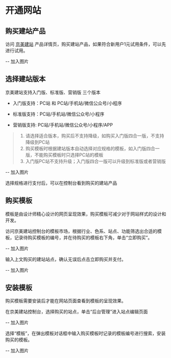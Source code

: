 # 开通网站

## 购买建站产品

访问 [京美建站](https://www.jdcloud.com/cn/products/jdcloud-site-short) 产品详情页，购买建站产品，如果符合新用户1元试用条件，可以先进行试用。




-- 加入图片






   
## 选择建站版本
   
京美建站支持入门版、标准版、营销版 三个版本

- 入门版支持：PC站 和 PC站/手机站/微信公众号/小程序

- 标准版支持：PC站/手机站/微信公众号/小程序

- 营销版支持: PC站/手机站/微信公众号/小程序/APP

> 1. 请选择适合版本，购买后不支持降级，如购买入门版四合一版，不支持降级到PC站
> 2. 购买模板时根据建站版本自动选择对应规格的模板，如入门版四合一版，不能购买模板时只选择PC站的模板
> 3. 入门版PC站不支持升级；入门版四合一版可以升级到标准版或者营销版





-- 加入图片



选择规格进行支付后，可以在控制台看到购买的建站产品








## 购买模板

模板是由设计师精心设计的网页呈现效果，购买模板可减少对于网站样式的设计和开发。

访问京美建站控制台的模板市场，根据行业、色系、站点、功能筛选出合适的模板，记录待购买模板的编号，并在待购买的模板右下角，单击“立即购买”。

-- 加入图片



输入上文购买的建站站点，确认无误后点击立即购买并支付。

-- 加入图片



## 安装模板


购买模板需要安装后才能在网站页面查看到模板的呈现效果。

在京美建站控制台，选择购买的站点，单击“后台管理”进入站点编辑页面



-- 加入图片



选择“模板”，在弹出模板对话框中输入购买模板时记录的模板编号进行搜索，安装购买的模板。



-- 加入图片






